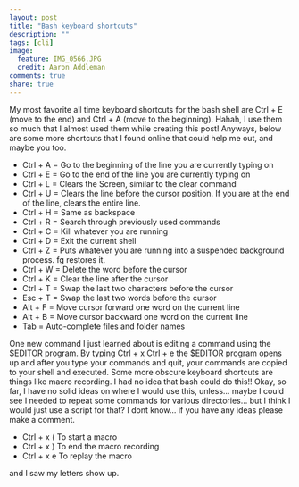 ```yaml
---
layout: post
title: "Bash keyboard shortcuts"
description: ""
tags: [cli]
image:
  feature: IMG_0566.JPG
  credit: Aaron Addleman
comments: true
share: true
---
```



My most favorite all time keyboard shortcuts for the bash shell are Ctrl + E (move to the end) and Ctrl + A (move to the beginning). Hahah, I use them so much that I almost used them while creating this post! Anyways, below are some more shortcuts that I found online that could help me out, and maybe you too.

* Ctrl + A = Go to the beginning of the line you are currently typing on
* Ctrl + E = Go to the end of the line you are currently typing on
* Ctrl + L = Clears the Screen, similar to the clear command
* Ctrl + U = Clears the line before the cursor position. If you are at the end of the line, clears the entire line.
* Ctrl + H = Same as backspace
* Ctrl + R = Search through previously used commands
* Ctrl + C = Kill whatever you are running
* Ctrl + D = Exit the current shell
* Ctrl + Z = Puts whatever you are running into a suspended background process. fg restores it.
* Ctrl + W = Delete the word before the cursor
* Ctrl + K = Clear the line after the cursor
* Ctrl + T = Swap the last two characters before the cursor
* Esc + T  = Swap the last two words before the cursor
* Alt + F  = Move cursor forward one word on the current line
* Alt + B  = Move cursor backward one word on the current line
* Tab      = Auto-complete files and folder names

One new command I just learned about is editing a command using the $EDITOR program. By typing Ctrl + x Ctrl + e the $EDITOR program opens up and after you type your commands and quit, your commands are copied to your shell and executed. Some more obscure keyboard shortcuts are things like macro recording. I had no idea that bash could do this!! Okay, so far, I have no solid ideas on where I would use this, unless... maybe I could see I needed to repeat some commands for various directories... but I think I would just use a script for that? I dont know... if you have any ideas please make a comment.

* Ctrl + x (   To start a macro
* Ctrl + x )   To end the macro recording
* Ctrl + x e  To replay the macro

and I saw my letters show up.
